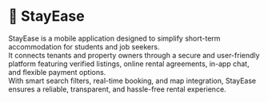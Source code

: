 # 🏡 StayEase

StayEase is a mobile application designed to simplify short-term accommodation for students and job seekers.  
It connects tenants and property owners through a secure and user-friendly platform featuring verified listings, online rental agreements, in-app chat, and flexible payment options.  
With smart search filters, real-time booking, and map integration, StayEase ensures a reliable, transparent, and hassle-free rental experience.

